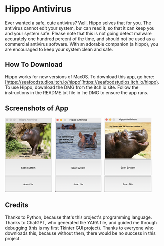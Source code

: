 # Hippo Antivirus
Ever wanted a safe, cute antivirus? Well, Hippo solves that for you. The antivirus cannot edit your system, but can read it, so that it can keep you and your system safe. Please note that this is not going detect malware accurately one hundred percent of the time, and should not be used as a commercial antivirus software. With an adorable companion (a hippo), you are encouraged to keep your system clean and safe.

## How To Download
Hippo works for new versions of MacOS. To download this app, go here: [https://seafoodstudios.itch.io/hippo](https://seafoodstudios.itch.io/hippo). To use Hippo, download the DMG from the itch.io site. Follow the instructions in the README.txt file in the DMG to ensure the app runs.

## Screenshots of App
<div style="display: flex; gap: 10px;">
  <img src="https://raw.githubusercontent.com/SeafoodStudios/Hippo/refs/heads/main/static/screenshot1.png" alt="Scanning System" width="150"/>
  <img src="https://raw.githubusercontent.com/SeafoodStudios/Hippo/refs/heads/main/static/screenshot2.png" alt="Waiting for Options" width="150"/>
  <img src="https://raw.githubusercontent.com/SeafoodStudios/Hippo/refs/heads/main/static/screenshot3.png" alt="Safe File/System" width="150"/>
</div>

## Credits
Thanks to Python, because that's this project's programming language. Thanks to ChatGPT, who generated the YARA file, and guided me through debugging (this is my first Tkinter GUI project). Thanks to everyone who downloads this, because without them, there would be no success in this project.
